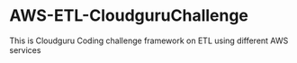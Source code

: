 # AWS-ETL-CloudguruChallenge
This is Cloudguru Coding challenge framework on ETL using different AWS services
